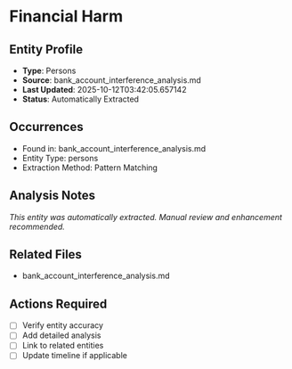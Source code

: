 # Financial Harm

## Entity Profile
- **Type**: Persons
- **Source**: bank_account_interference_analysis.md
- **Last Updated**: 2025-10-12T03:42:05.657142
- **Status**: Automatically Extracted

## Occurrences
- Found in: bank_account_interference_analysis.md
- Entity Type: persons
- Extraction Method: Pattern Matching

## Analysis Notes
*This entity was automatically extracted. Manual review and enhancement recommended.*

## Related Files
- bank_account_interference_analysis.md

## Actions Required
- [ ] Verify entity accuracy
- [ ] Add detailed analysis
- [ ] Link to related entities
- [ ] Update timeline if applicable
